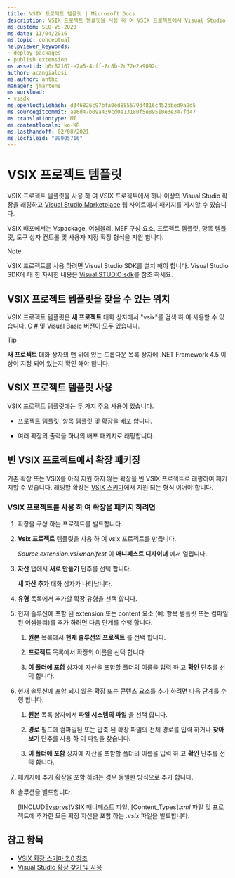 ```yaml
---
title: VSIX 프로젝트 템플릿 | Microsoft Docs
description: VSIX 프로젝트 템플릿을 사용 하 여 VSIX 프로젝트에서 Visual Studio 확장을 래핑하고 Visual Studio Marketplace에 패키지를 게시 하는 방법에 대해 알아봅니다.
ms.custom: SEO-VS-2020
ms.date: 11/04/2016
ms.topic: conceptual
helpviewer_keywords:
- deploy packages
- publish extension
ms.assetid: b6c82167-e2a5-4cff-8c8b-2d72e2a9092c
author: acangialosi
ms.author: anthc
manager: jmartens
ms.workload:
- vssdk
ms.openlocfilehash: d346826c97bfa0ed885579d4816c452dbed9a2d5
ms.sourcegitcommit: ae6d47b09a439cd0e13180f5e89510e3e347fd47
ms.translationtype: MT
ms.contentlocale: ko-KR
ms.lasthandoff: 02/08/2021
ms.locfileid: "99905716"
---
```

# <a name="vsix-project-template"></a>VSIX 프로젝트 템플릿

VSIX 프로젝트 템플릿을 사용 하 여 VSIX 프로젝트에서 하나 이상의 Visual Studio 확장을 래핑하고 [Visual Studio Marketplace](https://marketplace.visualstudio.com/) 웹 사이트에서 패키지를 게시할 수 있습니다.

 VSIX 배포에서는 Vspackage, 어셈블리, MEF 구성 요소, 프로젝트 템플릿, 항목 템플릿, 도구 상자 컨트롤 및 사용자 지정 확장 형식을 지원 합니다.

> [!NOTE]
> VSIX 프로젝트를 사용 하려면 Visual Studio SDK를 설치 해야 합니다. Visual Studio SDK에 대 한 자세한 내용은 [Visual STUDIO sdk](../extensibility/visual-studio-sdk.md)를 참조 하세요.

## <a name="where-to-find-the-vsix-project-template"></a>VSIX 프로젝트 템플릿을 찾을 수 있는 위치

VSIX 프로젝트 템플릿은 **새 프로젝트** 대화 상자에서 "vsix"를 검색 하 여 사용할 수 있습니다.  C # 및 Visual Basic 버전이 모두 있습니다.

> [!TIP]
> **새 프로젝트** 대화 상자의 맨 위에 있는 드롭다운 목록 상자에 .NET Framework 4.5 이상이 지정 되어 있는지 확인 해야 합니다.

## <a name="uses-of-the-vsix-project-template"></a>VSIX 프로젝트 템플릿 사용

VSIX 프로젝트 템플릿에는 두 가지 주요 사용이 있습니다.

- 프로젝트 템플릿, 항목 템플릿 및 확장을 배포 합니다.

- 여러 확장의 출력을 하나의 배포 패키지로 래핑합니다.

## <a name="packaging-an-extension-in-an-empty-vsix-project"></a>빈 VSIX 프로젝트에서 확장 패키징

기존 확장 또는 VSIX를 아직 지원 하지 않는 확장을 빈 VSIX 프로젝트로 래핑하여 패키지할 수 있습니다. 래핑할 확장은 [VSIX 스키마](../extensibility/vsix-extension-schema-2-0-reference.md)에서 지원 되는 형식 이어야 합니다.

### <a name="to-package-an-extension-by-using-a-vsix-project"></a>VSIX 프로젝트를 사용 하 여 확장을 패키지 하려면

1. 확장을 구성 하는 프로젝트를 빌드합니다.

2. **Vsix 프로젝트** 템플릿을 사용 하 여 vsix 프로젝트를 만듭니다.

    *Source.extension.vsixmanifest* 이 **매니페스트 디자이너** 에서 열립니다.

3. **자산** 탭에서 **새로 만들기** 단추를 선택 합니다.

    **새 자산 추가** 대화 상자가 나타납니다.

4. **유형** 목록에서 추가할 확장 유형을 선택 합니다.

5. 현재 솔루션에 포함 된 extension 또는 content 요소 (예: 항목 템플릿 또는 컴파일된 어셈블리)를 추가 하려면 다음 단계를 수행 합니다.

   1. **원본** 목록에서 **현재 솔루션의 프로젝트** 를 선택 합니다.

   2. **프로젝트** 목록에서 확장의 이름을 선택 합니다.

   3. **이 폴더에 포함** 상자에 자산을 포함할 폴더의 이름을 입력 하 고 **확인** 단추를 선택 합니다.

6. 현재 솔루션에 포함 되지 않은 확장 또는 콘텐츠 요소를 추가 하려면 다음 단계를 수행 합니다.

   1. **원본** 목록 상자에서 **파일 시스템의 파일** 을 선택 합니다.

   2. **경로** 필드에 컴파일된 또는 압축 된 확장 파일의 전체 경로를 입력 하거나 **찾아보기** 단추를 사용 하 여 파일을 찾습니다.

   3. **이 폴더에 포함** 상자에 자산을 포함할 폴더의 이름을 입력 하 고 **확인** 단추를 선택 합니다.

7. 패키지에 추가 확장을 포함 하려는 경우 동일한 방식으로 추가 합니다.

8. 솔루션을 빌드합니다.

    [!INCLUDE[vsprvs](../code-quality/includes/vsprvs_md.md)]VSIX 매니페스트 파일, [Content_Types]*.xml* 파일 및 프로젝트에 추가한 모든 확장 자산을 포함 하는 *.vsix* 파일을 빌드합니다.

## <a name="see-also"></a>참고 항목

- [VSIX 확장 스키마 2.0 참조](../extensibility/vsix-extension-schema-2-0-reference.md)
- [Visual Studio 확장 찾기 및 사용](../ide/finding-and-using-visual-studio-extensions.md)
